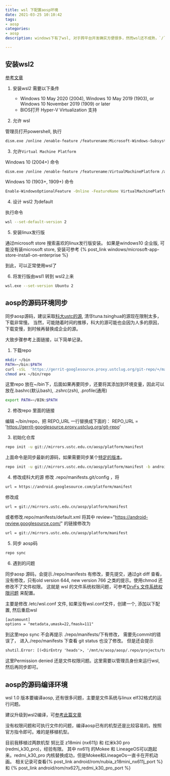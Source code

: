 ```yaml
---
title: wsl 下配置aosp环境
date: 2021-03-25 10:10:42
tags:
- aosp
categories:
- aosp
description: windows下有了wsl, 对于跨平台开发确实方便很多，然而wsl还不成熟，`/`下的文件系统是VolFs, 而/mnt下使用的是DrvFs, 且wsl的运行格式是x86而linux下运行格式是elf32, 本文是记录在wsl下配置aosp的编译环境问题。

---
```


## 安装wsl2

[参考文章](https://www.omgubuntu.co.uk/how-to-install-wsl2-on-windows-10)

1. 安装wsl2 需要以下条件
	- Windows 10 May 2020 (2004), Windows 10 May 2019 (1903), or Windows 10 November 2019 (1909) or later
	- BIOS打开 Hyper-V Virtualization 支持

2. 允许 wsl 

管理员打开powershell, 执行
```sh
dism.exe /online /enable-feature /featurename:Microsoft-Windows-Subsystem-Linux /all /norestart
```

3. 允许`Virtual Machine Platform`

 Windows 10 (2004+) 命令
```sh
dism.exe /online /enable-feature /featurename:VirtualMachinePlatform /all /norestart
```

Windows 10 (1903+, 1909+) 命令
```sh
Enable-WindowsOptionalFeature -Online -FeatureName VirtualMachinePlatform -NoRestart
```

4. 设计 wsl2 为default

执行命令
```sh
wsl --set-default-version 2
```

5. 安装linux发行版

通过microsoft store 搜索喜欢的linux发行版安装。 
如果是windows10 企业版, 可能没有装microsoft store, 安装可参考 {% post_link windows/microsoft-app-store-install-on-enterprise %}

到此，可以正常使用wsl了

6. 将发行版由wsl1 转到 wsl2上来
```sh
wsl.exe --set-version Ubuntu 2
```

## aosp的源码环境同步


同步aosp源码，建议采取[科大ustc的源](https://lug.ustc.edu.cn/wiki/mirrors/help/aosp/), 清华tuna.tsinghua的源现在限制太多，下载非常慢。 当然，可能随着时间的推移，科大的源可能也会因为人多的原因，下载变慢，到时候再替换成企业的源。

大致步骤参考上面链接，以下简单记录。

1. 下载repo

```sh
mkdir ~/bin
PATH=~/bin:$PATH
curl -sSL  'https://gerrit-googlesource.proxy.ustclug.org/git-repo/+/master/repo?format=TEXT' |base64 -d > ~/bin/repo
chmod a+x ~/bin/repo
```
这里repo 放在~/bin下，后面如果再要同步，还要将其添加到环境变量，因此可以放在.bashrc(默认bash), .zshrc(zsh), .profile(通用)
```sh
export PATH=~/BIN:$PATH
```
2. 修改repo 里面的链接

编辑 ~/bin/repo，把 REPO_URL 一行替换成下面的：
REPO_URL = 'https://gerrit-googlesource.proxy.ustclug.org/git-repo'

3. 初始化仓库
```sh
repo init -u git://mirrors.ustc.edu.cn/aosp/platform/manifest
```
上面命令是同步最新的源码，如果需要同步某个[特定的版本](https://source.android.google.cn/setup/start/build-numbers?hl=zh-cn)。
```sh
repo init -u git://mirrors.ustc.edu.cn/aosp/platform/manifest -b android-4.0.1_r1
```

4. 修改成科大的源
修改 .repo/manifests.git/config ，将

```sh
url = https://android.googlesource.com/platform/manifest
```
修改成
```sh
url = git://mirrors.ustc.edu.cn/aosp/platform/manifest
```

或者修改.repo/manifests/default.xml 
将其中 review="https://android-review.googlesource.com/" 的链接修改为
```sh
url = git://mirrors.ustc.edu.cn/aosp/platform/manifest
```

5. 同步 aosp码 
```sh
repo sync
```

6. 遇到的问题

 同步aosp 源码，会提示./repo/manifests 有修改，要先提交，通过git diff 查看，没有修改，只有old version 644, new version 766 之类的提示。使用chmod 还修改不了文件权限。
这就是 wsl 的文件系统权限问题，可参考[DrvFs 文件系统权限问题](https://p3terx.com/archives/problems-and-solutions-encountered-in-wsl-use-2.html) 来配置。

主要是修改 /etc/wsl.conf 文件, 如果没有wsl.conf文件，创建一个, 添加以下配置, 然后重启wsl
```txt
[automount]
options = "metadata,umask=22,fmask=111"
```

到这里repo sync 不会再提示 ./repo/manifests/下有修改， 需要先commit的错误了， 进入./repo/manifests 下查看 git status 也没了修改。 
但是还会提示
```txt
shutil.Error: [(<DirEntry 'heads'>, '/mnt/e/aosp/aosp/.repo/projects/tools/tradefederation/core.git/refs/heads', "[Errno 13] Permission denied: '/mnt/e/aosp/aosp/.repo/projects/tools/tradefederation/core.git/refs/heads'"), (<DirEntry 'tags'>, '/mnt/e/aosp/aosp/.repo/projects/tools/tradefederation/core.git/refs/tags', "[Errno 13] Permission denied: '/mnt/e/aosp/aosp/.repo/projects/tools/tradefederation/core.git/refs/tags'"), ('/mnt/e/aosp/aosp/.repo/project-objects/platform/tools/tradefederation.git/refs', '/mnt/e/aosp/aosp/.repo/projects/tools/tradefederation/core.git/refs', "[Errno 13] Permission denied: '/mnt/e/aosp/aosp/.repo/projects/tools/tradefederation/core.git/refs'")]
```
这里Permission denied 还是文件权限问题。这里需要以管理员身份来运行wsl, 然后再同步即可。

## aosp的源码编译环境

wsl 1.0 版本要编译aosp, 还有很多问题，主要是文件系统与linux elf32格式的运行问题。

建议升级到wsl2编译，可[参考此篇文章](https://www.vectoros.club/post/fe9083b4.html)

没有权限问题和可执行文件的问题，编译aosp已有的机型还是比较容易的。按照官方指令即可。难的是移植机型。

目前我移植过两款机型 努比亚 z18mini (nx611j) 和 红米k30 pro (redmi_k30_pro)，经验有限。
其中 nx611j 的Mokee 和 LineageOS可以跑起来。redmi_k30_pro 内核替换成功，但是Mokee和LineageOs一直卡在开机动画。
相关记录可查看{% post_link android/rom/nubia_z18mini_nx611j_port %} 和 {% post_link android/rom/nx627j_redmi_k30_pro_port %}

